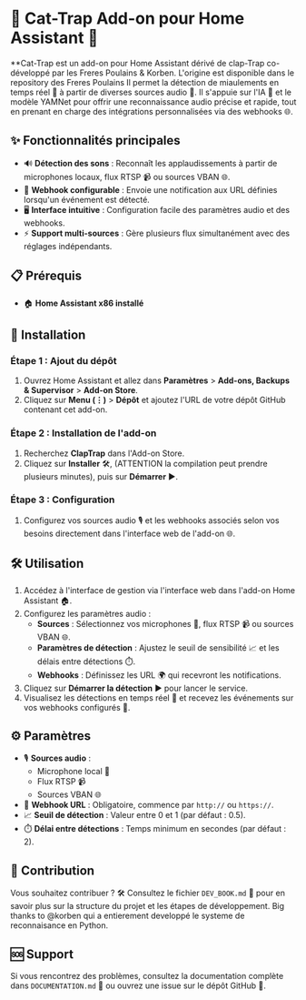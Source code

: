 # 🎉 Cat-Trap Add-on pour Home Assistant 🎉

**Cat-Trap est un add-on pour Home Assistant dérivé de clap-Trap co-développé par les Freres Poulains & Korben.
L'origine est disponible dans le repository des Freres Poulains
Il permet la détection de miaulements en temps réel 👏 à partir de diverses sources audio 🎤. Il s'appuie sur l'IA 🤖 et le modèle YAMNet pour offrir une reconnaissance audio précise et rapide, tout en prenant en charge des intégrations personnalisées via des webhooks 🌐.

## ✨ Fonctionnalités principales

- 🔊 **Détection des sons** : Reconnaît les applaudissements à partir de microphones locaux, flux RTSP 📹 ou sources VBAN 🌐.
- 🔗 **Webhook configurable** : Envoie une notification aux URL définies lorsqu'un événement est détecté.
- 🖥️ **Interface intuitive** : Configuration facile des paramètres audio et des webhooks.
- ⚡ **Support multi-sources** : Gère plusieurs flux simultanément avec des réglages indépendants.

## 📋 Prérequis

- 🏠 **Home Assistant x86 installé**

## 🚀 Installation

### Étape 1 : Ajout du dépôt
1. Ouvrez Home Assistant et allez dans **Paramètres** > **Add-ons, Backups & Supervisor** > **Add-on Store**.
2. Cliquez sur **Menu (⋮)** > **Dépôt** et ajoutez l'URL de votre dépôt GitHub contenant cet add-on.

### Étape 2 : Installation de l'add-on
1. Recherchez **ClapTrap** dans l'Add-on Store.
2. Cliquez sur **Installer** 🛠️, (ATTENTION la compilation peut prendre plusieurs minutes), puis sur **Démarrer** ▶️.

### Étape 3 : Configuration
1. Configurez vos sources audio 🎙️ et les webhooks associés selon vos besoins directement dans l'interface web de l'add-on 🌐.

## 🛠️ Utilisation

1. Accédez à l'interface de gestion via l'interface web dans l'add-on Home Assistant 🏠.
2. Configurez les paramètres audio :
   - **Sources** : Sélectionnez vos microphones 🎤, flux RTSP 📹 ou sources VBAN 🌐.
   - **Paramètres de détection** : Ajustez le seuil de sensibilité 📈 et les délais entre détections ⏱️.
   - **Webhooks** : Définissez les URL 🌍 qui recevront les notifications.
3. Cliquez sur **Démarrer la détection** ▶️ pour lancer le service.
4. Visualisez les détections en temps réel 👀 et recevez les événements sur vos webhooks configurés 🔔.

## ⚙️ Paramètres

- 🎙️ **Sources audio** :  
  - Microphone local 🎤  
  - Flux RTSP 📹  
  - Sources VBAN 🌐  
- 🔗 **Webhook URL** : Obligatoire, commence par `http://` ou `https://`.
- 📈 **Seuil de détection** : Valeur entre 0 et 1 (par défaut : 0.5).
- ⏱️ **Délai entre détections** : Temps minimum en secondes (par défaut : 2).

## 🤝 Contribution

Vous souhaitez contribuer ? 🛠️ Consultez le fichier `DEV_BOOK.md` 📘 pour en savoir plus sur la structure du projet et les étapes de développement.
Big thanks to @korben qui a entierement developpé le systeme de reconnaisance en Python.

## 🆘 Support

Si vous rencontrez des problèmes, consultez la documentation complète dans `DOCUMENTATION.md` 📖 ou ouvrez une issue sur le dépôt GitHub 🐙.
